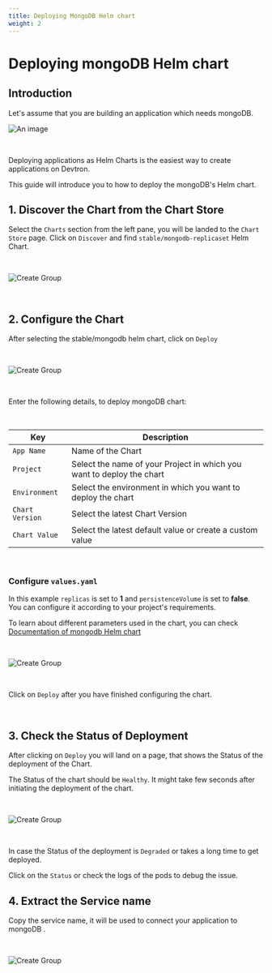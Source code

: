```yaml
---
title: Deploying MongoDB Helm chart
weight: 2
---
```


# Deploying mongoDB Helm chart

## Introduction 

Let's assume that you are building an application which needs mongoDB. 


![An image](../../../mongo.jpg) <!-- .element height="50%" width="70%" "border"="1px solid #D0D4D9" "padding"="16px"-->

&nbsp;&nbsp; 

Deploying applications as Helm Charts is the easiest way to create applications on Devtron. 

This guide will introduce you to how to deploy the mongoDB's Helm chart. 


## 1. Discover the Chart from the Chart Store

Select the `Charts` section from the left pane, you will be landed to the `Chart Store` page. Click on `Discover` and find `stable/mongodb-replicaset` Helm Chart.

&nbsp;&nbsp;

![Create Group](../../../first.jpg  "Create Groups")

&nbsp;&nbsp;

## 2. Configure the Chart 

After selecting the stable/mongodb helm chart, click on `Deploy` 

&nbsp;&nbsp;

![Create Group](../../../second.jpg  "Create Groups")

&nbsp;&nbsp;

Enter the following details, to deploy mongoDB chart:

<br />

Key        | Description
-----------|-------------
`App Name` | Name of the Chart
`Project` | Select the name of your Project in which you want to deploy the chart
`Environment` | Select the environment in which you want to deploy the chart
`Chart Version` | Select the latest Chart Version
`Chart Value` | Select the latest default value or create a custom value


<br />

### Configure `values.yaml` 


In this example `replicas` is set to **1** and `persistenceVolume` is set to **false**. You can configure it according to your project's requirements. 

To learn about different parameters used in the chart, you can check [Documentation of mongodb Helm chart](https://hub.helm.sh/charts/bitnami/mongodb)

&nbsp;&nbsp;

![Create Group](../../../mongo1.jpg  "Create Groups")

&nbsp;&nbsp;

Click on `Deploy` after you have finished configuring the chart. 

<br />


## 3. Check the Status of Deployment

After clicking on `Deploy` you will land on a page, that shows the Status of the deployment of the Chart. 

The Status of the chart should be `Healthy`. It might take few seconds after  initiating the deployment of the chart.

&nbsp;&nbsp;

![Create Group](../../../mongo4.png  "Create Groups")

&nbsp;&nbsp;

In case the Status of the deployment is `Degraded` or takes a long time to get deployed. 

Click on the `Status` or check the logs  of the pods to debug the issue.


## 4. Extract the Service name

Copy the service name, it will be used to connect your application to mongoDB .

&nbsp;&nbsp;

![Create Group](../../../mongo6.png  "Create Groups")&nbsp;&nbsp;

&nbsp;&nbsp;
























